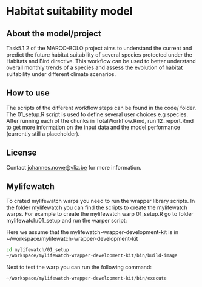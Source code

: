 # Habitat suitability model

## About the model/project
Task5.1.2 of the MARCO-BOLO project aims to understand the current and predict the future habitat suitability of several species protected under the Habitats and Bird directive. This workflow can be used to better understand overall monthly trends of a species and assess the evolution of habitat suitability under different climate scenarios.

## How to use
The scripts of the different workflow steps can be found in the code/ folder. The 01_setup.R script is used to define several user choices e.g species. After running each of the chunks in TotalWorkflow.Rmd, run 12_report.Rmd to get more information on the input data and the model performance (currently still a placeholder). 

## License
Contact johannes.nowe@vliz.be for more information.


## Mylifewatch 

To crated mylifewatch warps you need to run the wrapper library scripts. 
In the folder mylifewatch you can find the scripts to create the mylifewatch warps.
For example to create the mylifewatch warp 01_setup.R go to folder mylifewatch/01_setup and run the warper script:

Here we assume that the mylifewatch-wrapper-development-kit is in ~/workspace/mylifewatch-wrapper-development-kit

```bash
cd mylifewatch/01_setup
~/workspace/mylifewatch-wrapper-development-kit/bin/build-image 
```

Next to test the warp you can run the following command:

```bash
~/workspace/mylifewatch-wrapper-development-kit/bin/execute
```

